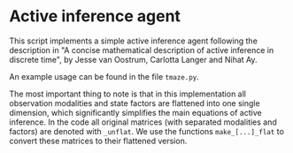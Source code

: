 # Active inference agent

This script implements a simple active inference agent following the description in "A concise mathematical description of active inference in discrete time", by Jesse van Oostrum, Carlotta Langer and Nihat Ay. 

An example usage can be found in the file `tmaze.py`. 

The most important thing to note is that in this implementation all observation modalities and state factors are flattened into one single dimension, which significantly simplifies the main equations of active inference. In the code all original matrices (with separated modalities and factors) are denoted with `_unflat`. We use the functions `make_[...]_flat` to convert these matrices to their flattened version.  